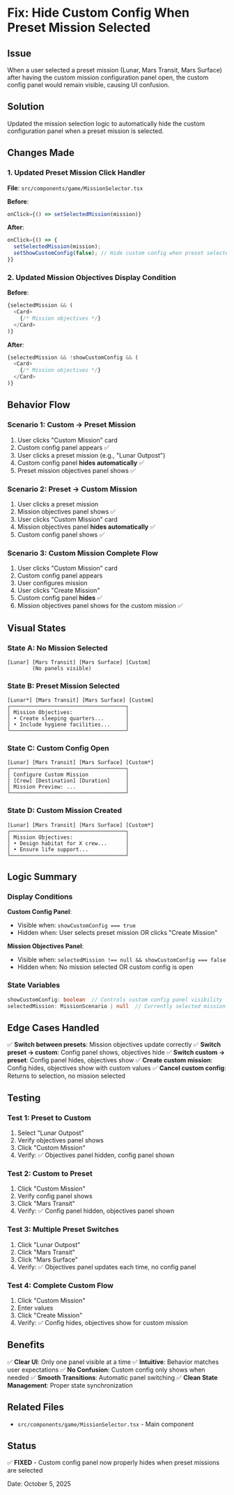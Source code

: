 # Fix: Hide Custom Config When Preset Mission Selected

## Issue
When a user selected a preset mission (Lunar, Mars Transit, Mars Surface) after having the custom mission configuration panel open, the custom config panel would remain visible, causing UI confusion.

## Solution
Updated the mission selection logic to automatically hide the custom configuration panel when a preset mission is selected.

## Changes Made

### 1. Updated Preset Mission Click Handler
**File**: `src/components/game/MissionSelector.tsx`

**Before**:
```typescript
onClick={() => setSelectedMission(mission)}
```

**After**:
```typescript
onClick={() => {
  setSelectedMission(mission);
  setShowCustomConfig(false); // Hide custom config when preset selected
}}
```

### 2. Updated Mission Objectives Display Condition
**Before**:
```typescript
{selectedMission && (
  <Card>
    {/* Mission objectives */}
  </Card>
)}
```

**After**:
```typescript
{selectedMission && !showCustomConfig && (
  <Card>
    {/* Mission objectives */}
  </Card>
)}
```

## Behavior Flow

### Scenario 1: Custom → Preset Mission
1. User clicks "Custom Mission" card
2. Custom config panel appears ✅
3. User clicks a preset mission (e.g., "Lunar Outpost")
4. Custom config panel **hides automatically** ✅
5. Preset mission objectives panel shows ✅

### Scenario 2: Preset → Custom Mission
1. User clicks a preset mission
2. Mission objectives panel shows ✅
3. User clicks "Custom Mission" card
4. Mission objectives panel **hides automatically** ✅
5. Custom config panel shows ✅

### Scenario 3: Custom Mission Complete Flow
1. User clicks "Custom Mission" card
2. Custom config panel appears
3. User configures mission
4. User clicks "Create Mission"
5. Custom config panel **hides** ✅
6. Mission objectives panel shows for the custom mission ✅

## Visual States

### State A: No Mission Selected
```
[Lunar] [Mars Transit] [Mars Surface] [Custom]
        (No panels visible)
```

### State B: Preset Mission Selected
```
[Lunar*] [Mars Transit] [Mars Surface] [Custom]
┌─────────────────────────────────────┐
│ Mission Objectives:                 │
│ • Create sleeping quarters...       │
│ • Include hygiene facilities...     │
└─────────────────────────────────────┘
```

### State C: Custom Config Open
```
[Lunar] [Mars Transit] [Mars Surface] [Custom*]
┌─────────────────────────────────────┐
│ Configure Custom Mission            │
│ [Crew] [Destination] [Duration]     │
│ Mission Preview: ...                │
└─────────────────────────────────────┘
```

### State D: Custom Mission Created
```
[Lunar] [Mars Transit] [Mars Surface] [Custom*]
┌─────────────────────────────────────┐
│ Mission Objectives:                 │
│ • Design habitat for X crew...      │
│ • Ensure life support...            │
└─────────────────────────────────────┘
```

## Logic Summary

### Display Conditions

**Custom Config Panel**:
- Visible when: `showCustomConfig === true`
- Hidden when: User selects preset mission OR clicks "Create Mission"

**Mission Objectives Panel**:
- Visible when: `selectedMission !== null && showCustomConfig === false`
- Hidden when: No mission selected OR custom config is open

### State Variables
```typescript
showCustomConfig: boolean  // Controls custom config panel visibility
selectedMission: MissionScenario | null  // Currently selected mission
```

## Edge Cases Handled

✅ **Switch between presets**: Mission objectives update correctly
✅ **Switch preset → custom**: Config panel shows, objectives hide
✅ **Switch custom → preset**: Config panel hides, objectives show
✅ **Create custom mission**: Config hides, objectives show with custom values
✅ **Cancel custom config**: Returns to selection, no mission selected

## Testing

### Test 1: Preset to Custom
1. Select "Lunar Outpost"
2. Verify objectives panel shows
3. Click "Custom Mission"
4. Verify: ✅ Objectives panel hidden, config panel shown

### Test 2: Custom to Preset
1. Click "Custom Mission"
2. Verify config panel shows
3. Click "Mars Transit"
4. Verify: ✅ Config panel hidden, objectives panel shown

### Test 3: Multiple Preset Switches
1. Click "Lunar Outpost"
2. Click "Mars Transit"
3. Click "Mars Surface"
4. Verify: ✅ Objectives panel updates each time, no config panel

### Test 4: Complete Custom Flow
1. Click "Custom Mission"
2. Enter values
3. Click "Create Mission"
4. Verify: ✅ Config hides, objectives show for custom mission

## Benefits

✅ **Clear UI**: Only one panel visible at a time
✅ **Intuitive**: Behavior matches user expectations
✅ **No Confusion**: Custom config only shows when needed
✅ **Smooth Transitions**: Automatic panel switching
✅ **Clean State Management**: Proper state synchronization

## Related Files
- `src/components/game/MissionSelector.tsx` - Main component

## Status
✅ **FIXED** - Custom config panel now properly hides when preset missions are selected

Date: October 5, 2025
